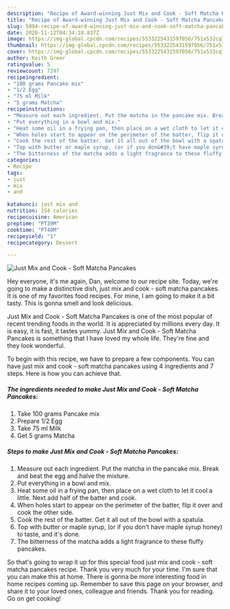 ```yaml
---
description: "Recipe of Award-winning Just Mix and Cook - Soft Matcha Pancakes"
title: "Recipe of Award-winning Just Mix and Cook - Soft Matcha Pancakes"
slug: 5094-recipe-of-award-winning-just-mix-and-cook-soft-matcha-pancakes
date: 2020-11-12T04:34:18.837Z
image: https://img-global.cpcdn.com/recipes/5533225431597056/751x532cq70/just-mix-and-cook-soft-matcha-pancakes-recipe-main-photo.jpg
thumbnail: https://img-global.cpcdn.com/recipes/5533225431597056/751x532cq70/just-mix-and-cook-soft-matcha-pancakes-recipe-main-photo.jpg
cover: https://img-global.cpcdn.com/recipes/5533225431597056/751x532cq70/just-mix-and-cook-soft-matcha-pancakes-recipe-main-photo.jpg
author: Keith Greer
ratingvalue: 5
reviewcount: 7297
recipeingredient:
- "100 grams Pancake mix"
- "1/2 Egg"
- "75 ml Milk"
- "5 grams Matcha"
recipeinstructions:
- "Measure out each ingredient. Put the matcha in the pancake mix. Break and beat the egg and halve the mixture."
- "Put everything in a bowl and mix."
- "Heat some oil in a frying pan, then place on a wet cloth to let it cool a little. Next add half of the batter and cook."
- "When holes start to appear on the perimeter of the batter, flip it over and cook the other side."
- "Cook the rest of the batter. Get it all out of the bowl with a spatula."
- "Top with butter or maple syrup, (or if you don&#39;t have maple syrup honey) to taste, and it&#39;s done."
- "The bitterness of the matcha adds a light fragrance to these fluffy pancakes."
categories:
- Recipe
tags:
- just
- mix
- and

katakunci: just mix and 
nutrition: 154 calories
recipecuisine: American
preptime: "PT39M"
cooktime: "PT40M"
recipeyield: "1"
recipecategory: Dessert

---
```



![Just Mix and Cook - Soft Matcha Pancakes](https://img-global.cpcdn.com/recipes/5533225431597056/751x532cq70/just-mix-and-cook-soft-matcha-pancakes-recipe-main-photo.jpg)

Hey everyone, it's me again, Dan, welcome to our recipe site. Today, we're going to make a distinctive dish, just mix and cook - soft matcha pancakes. It is one of my favorites food recipes. For mine, I am going to make it a bit tasty. This is gonna smell and look delicious.



Just Mix and Cook - Soft Matcha Pancakes is one of the most popular of recent trending foods in the world. It is appreciated by millions every day. It is easy, it is fast, it tastes yummy. Just Mix and Cook - Soft Matcha Pancakes is something that I have loved my whole life. They're fine and they look wonderful.


To begin with this recipe, we have to prepare a few components. You can have just mix and cook - soft matcha pancakes using 4 ingredients and 7 steps. Here is how you can achieve that.

<!--inarticleads1-->

##### The ingredients needed to make Just Mix and Cook - Soft Matcha Pancakes:

1. Take 100 grams Pancake mix
1. Prepare 1/2 Egg
1. Take 75 ml Milk
1. Get 5 grams Matcha




<!--inarticleads2-->

##### Steps to make Just Mix and Cook - Soft Matcha Pancakes:

1. Measure out each ingredient. Put the matcha in the pancake mix. Break and beat the egg and halve the mixture.
1. Put everything in a bowl and mix.
1. Heat some oil in a frying pan, then place on a wet cloth to let it cool a little. Next add half of the batter and cook.
1. When holes start to appear on the perimeter of the batter, flip it over and cook the other side.
1. Cook the rest of the batter. Get it all out of the bowl with a spatula.
1. Top with butter or maple syrup, (or if you don&#39;t have maple syrup honey) to taste, and it&#39;s done.
1. The bitterness of the matcha adds a light fragrance to these fluffy pancakes.




So that's going to wrap it up for this special food just mix and cook - soft matcha pancakes recipe. Thank you very much for your time. I'm sure that you can make this at home. There is gonna be more interesting food in home recipes coming up. Remember to save this page on your browser, and share it to your loved ones, colleague and friends. Thank you for reading. Go on get cooking!
